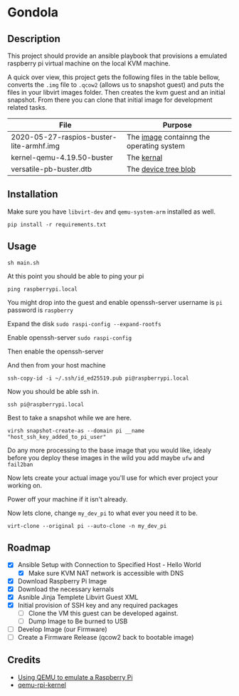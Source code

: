 # Gondola

## Description

This project should provide an ansible playbook that provisions a
emulated raspberry pi virtual machine on the local KVM machine.

A quick over view, this project gets the following files in the table bellow, converts the `.img` file to `.qcow2` (allows us to snapshot guest)
and puts the files in your libvirt images folder. Then creates the kvm guest and an initial snapshot. From there you can clone that initial image for development related tasks.

| File                                     | Purpose                                                                            |
| ---------------------------------------- | ---------------------------------------------------------------------------------- |
| 2020-05-27-raspios-buster-lite-armhf.img | The [image](https://www.raspberrypi.org/downloads/) containng the operating system |
| kernel-qemu-4.19.50-buster               | The [kernal](<https://en.wikipedia.org/wiki/Kernel_(operating_system)>)            |
| versatile-pb-buster.dtb                  | The [device tree blob](https://superuser.com/a/736988)                             |

## Installation

Make sure you have `libvirt-dev` and `qemu-system-arm` installed as well.

`pip install -r requirements.txt`

## Usage

`sh main.sh`

At this point you should be able to ping your pi

`ping raspberrypi.local`

You might drop into the guest and enable openssh-server username is `pi` password is `raspberry`

Expand the disk
`sudo raspi-config --expand-rootfs`

Enable openssh-server
`sudo raspi-config`

Then enable the openssh-server

And then from your host machine

`ssh-copy-id -i ~/.ssh/id_ed25519.pub pi@raspberrypi.local`

Now you should be able ssh in.

`ssh pi@raspberrypi.local`

Best to take a snapshot while we are here.

`virsh snapshot-create-as --domain pi __name "host_ssh_key_added_to_pi_user"`

Do any more processing to the base image that you would like, idealy before you deploy these images in the wild you add
maybe `ufw` and `fail2ban`

Now lets create your actual image you'll use for which ever project your working on.

Power off your machine if it isn't already.

Now lets clone, change `my_dev_pi` to what ever you need it to be.

`virt-clone --original pi --auto-clone -n my_dev_pi`

## Roadmap

- [x] Ansible Setup with Connection to Specified Host - Hello World
  - [x] Make sure KVM NAT network is accessible with DNS
- [x] Download Raspberry Pi Image
- [x] Download the necessary kernals
- [x] Asnible Jinja Templete Libvirt Guest XML
- [x] Initial provision of SSH key and any required packages
  - [ ] Clone the VM this guest can be developed against.
  - [ ] Dump Image to Be burned to USB
- [ ] Develop Image (our Firmware)
- [ ] Create a Firmware Release (qcow2 back to bootable image)

## Credits

- [Using QEMU to emulate a Raspberry Pi](https://blog.agchapman.com/using-qemu-to-emulate-a-raspberry-pi/)
- [qemu-rpi-kernel](https://github.com/dhruvvyas90/qemu-rpi-kernel)
